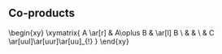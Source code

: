 <script> MathJax = { loader: { load: ['[custom]/xypic.js'], paths: {custom: 'https://cdn.jsdelivr.net/gh/sonoisa/XyJax-v3@3.0.1/build/'} }, tex: { inlineMath: [['$', '$'], ['\\(', '\\)']], packages: {'[+]': ['xypic']} } }; </script> <script type="text/javascript" id="MathJax-script" async src="https://cdn.jsdelivr.net/npm/mathjax@3/es5/tex-chtml-full.js"></script>

Co-products
-----------

\begin{xy}
 \xymatrix{
 A \ar[r] & A\oplus B & \ar[l] B \\
 & & \\
 & C \ar[uul]\ar[uur]\ar[uu]_{!}
 }
\end{xy}
